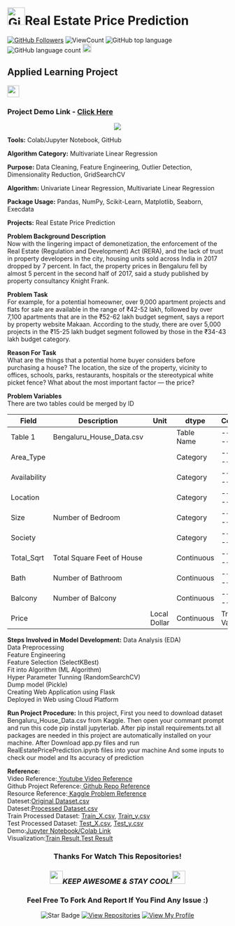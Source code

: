# <a href="https://github.com/bdfd"><img height=40 src="https://cdn.jsdelivr.net/gh/bdfd/Personal_Image_Repo/4.Stamp/BDFD_Stamp.png" alt="GitHub Followers" /></a>Real Estate Price Prediction

<a href="https://github.com/bdfd"><img src="https://img.shields.io/github/followers/bdfd?label=Follow%20Me&logo=github" alt="GitHub Followers" /></a>
![ViewCount](https://views.whatilearened.today/views/github/bdfd/Section6.Project03-Real-Estate-Price-Prediction.svg?cache=remove)
![GitHub top language](https://img.shields.io/github/languages/top/bdfd/Section6.Project03-Real-Estate-Price-Prediction?style=flat)
![GitHub language count](https://img.shields.io/github/languages/count/bdfd/Section6.Project03-Real-Estate-Price-Prediction?style=flat)
<img height=20 src="https://cdn.jsdelivr.net/gh/bdfd/Personal_Image_Repo/7.Color-Icon/Status/On_Progress.svg" alt="bdfd" />

<!-- <img height=20 src="https://cdn.jsdelivr.net/gh/bdfd/Personal_Image_Repo/7.Color-Icon/Status/Finish.svg" alt="bdfd" /> -->

## Applied Learning Project

<img height="27" src="https://img.shields.io/badge/Prediction using Supervised ML -Level  Intermediate-blue.svg?&style=for-the-badge&logo=TheSparksFoundation&logoColor=red" />

### Project Demo Link - [Click Here](https://www.google.com)

<div align="center">
<img src="https://cdn.jsdelivr.net/gh/bdfd/Section6.Project03-Real-Estate-Price-Prediction/predict/static/images/Real_Estate_Price_Prediction.png">
</div>

**Tools:** Colab/Jupyter Notebook, GitHub

**Algorithm Category:** Multivariate Linear Regression

**Purpose:** Data Cleaning, Feature Engineering, Outlier Detection, Dimensionality Reduction, GridSearchCV

**Algorithm:** Univariate Linear Regression, Multivariate Linear Regression

**Package Usage:** Pandas, NumPy, Scikit-Learn, Matplotlib, Seaborn, Execdata

**Projects:** Real Estate Price Prediction

**Problem Background Description**  
Now with the lingering impact of demonetization, the enforcement of the Real Estate (Regulation and Development) Act (RERA), and the lack of trust in property developers in the city, housing units sold across India in 2017 dropped by 7 percent. In fact, the property prices in Bengaluru fell by almost 5 percent in the second half of 2017, said a study published by property consultancy Knight Frank.

**Problem Task**  
For example, for a potential homeowner, over 9,000 apartment projects and flats for sale are available in the range of ₹42-52 lakh, followed by over 7,100 apartments that are in the ₹52-62 lakh budget segment, says a report by property website Makaan. According to the study, there are over 5,000 projects in the ₹15-25 lakh budget segment followed by those in the ₹34-43 lakh budget category.

**Reason For Task**  
What are the things that a potential home buyer considers before purchasing a house? The location, the size of the property, vicinity to offices, schools, parks, restaurants, hospitals or the stereotypical white picket fence? What about the most important factor — the price?

**Problem Variables**  
There are two tables could be merged by ID

| Field        | Description                | Unit         | dtype      | Comments        |
| ------------ | -------------------------- | ------------ | ---------- | --------------- |
| Table 1      | Bengaluru_House_Data.csv   |              | Table Name | ----------      |
| Area_Type    |                            |              | Category   | ----------      |
| Availability |                            |              | Category   | ----------      |
| Location     |                            |              | Category   | ----------      |
| Size         | Number of Bedroom          |              | Category   | ----------      |
| Society      |                            |              | Category   | ----------      |
| Total_Sqrt   | Total Square Feet of House |              | Continuous | ----------      |
| Bath         | Number of Bathroom         |              | Continuous | ----------      |
| Balcony      | Number of Balcony          |              | Continuous | ----------      |
| Price        |                            | Local Dollar | Continuous | Traget Variable |

**Steps Involved in Model Development:**
Data Analysis (EDA)  
Data Preprocessing  
Feature Engineering  
Feature Selection (SelectKBest)  
Fit into Algorithm (ML Algorithm)  
Hyper Parameter Tunning (RandomSearchCV)  
Dump model (Pickle)  
Creating Web Application using Flask  
Deployed in Web using Cloud Platform

**Run Project Procedure:**
In this project, First you need to download dataset Bengaluru_House_Data.csv from Kaggle. Then open your commant prompt and run this code pip install jupyterlab. After pip install requirements.txt all packages are needed in this project are automatically installed on your machine. After Download app.py files and run RealEstatePricePrediction.ipynb files into your machine And some inputs to check our model and Its accuracy of prediction

**Reference:**  
Video Reference:<a href="https://www.youtube.com/watch?v=_drqJ9SFCgU&list=PLeo1K3hjS3uvCeTYTeyfe0-rN5r8zn9rw&index=25"><Resource Name-Youtube> Youtube Video Reference</a>  
Github Project Reference:<a href="https://github.com/bdfd/Section6.Project03-Real-Estate-Price-Prediction"><Resource Name-Youtube> Github Repo Reference</a>  
Resource Reference:<a href="https://www.kaggle.com/datasets/amitabhajoy/bengaluru-house-price-data?resource=download"><Resource Name-Kaggle> Kaggle Problem Reference</a>  
Dateset:<a href=" ">Original Dataset.csv</a>  
Dateset:<a href=" ">Processed Dataset.csv</a>  
Train Processed Dataset:
<a href=" ">Train_X.csv</a>,
<a href=" ">Train_y.csv</a>  
Test Processed Dataset:
<a href=" ">Test_X.csv</a>,
<a href=" ">Test_y.csv</a>  
Demo:<a href=" ">Jupyter Notebook/Colab Link</a>  
Visualization:<a href=" ">Train Result</a>,<a href=" ">Test Result</a>
<br>

<div align="center">

### Thanks For Watch This Repositories!

### <img src="https://media.giphy.com/media/WUlplcMpOCEmTGBtBW/giphy.gif" width="30"><i>KEEP AWESOME & STAY COOL!</i><img src="https://media.giphy.com/media/WUlplcMpOCEmTGBtBW/giphy.gif" width="30">

### Feel Free To Fork And Report If You Find Any Issue :)

![Star Badge](https://img.shields.io/static/v1?label=%F0%9F%8C%9F&message=If%20Useful&style=style=flat&color=BC4E99)
[![View Repositories](https://img.shields.io/badge/View-My_Repositories-blue?logo=GitHub)](https://github.com/bdfd?tab=repositories)
[![View My Profile](https://img.shields.io/badge/View-My_Profile-green?logo=GitHub)](https://github.com/bdfd)

</div>

